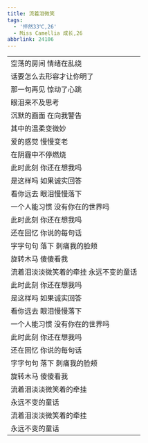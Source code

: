 ```yaml
---
title: 流着泪微笑
tags:
  - '怦然33℃,26'
  - Miss Camellia 成长,26
abbrlink: 24106
---
```

|      |
|--|
|空荡的房间 情绪在乱绕|
|话要怎么去形容才让你明了|
|那一句再见 惊动了心跳|
|眼泪来不及思考|
|沉默的画面 在向我警告|
|其中的温柔变微妙|
|爱的感觉 慢慢变老|
|在阴霾中不停燃烧|
|此时此刻 你还在想我吗|
|是这样吗 如果诚实回答|
|看你远去 眼泪慢慢落下|
|一个人能习惯 没有你在的世界吗|
|此时此刻 你还在想我吗|
|还在回忆 你说的每句话|
|字字句句 落下 刺痛我的脸颊|
|旋转木马 傻傻看我|
|流着泪淡淡微笑着的牵挂 永远不变的童话|
|此时此刻 你还在想我吗|
|是这样吗 如果诚实回答|
|看你远去 眼泪慢慢落下|
|一个人能习惯 没有你在的世界吗|
|此时此刻 你还在想我吗|
|还在回忆 你说的每句话|
|字字句句 落下 刺痛我的脸颊|
|旋转木马 傻傻看我|
|流着泪淡淡微笑着的牵挂 |
|永远不变的童话|
|流着泪淡淡微笑着的牵挂 |
|永远不变的童话|